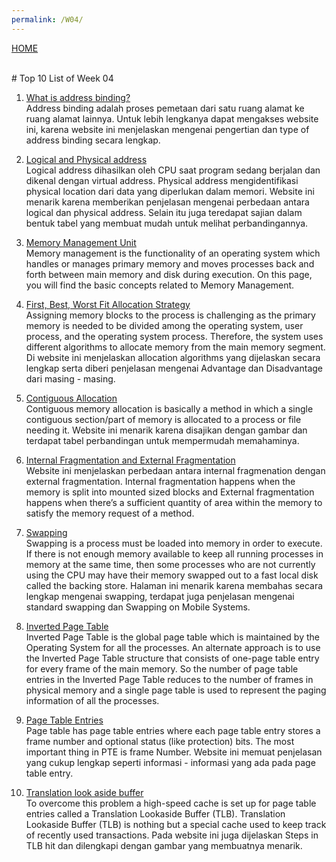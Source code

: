```yaml
---
permalink: /W04/
---
```

[HOME](../)

<br>
# Top 10 List of Week 04

1. [What is address binding?](https://www.techwalla.com/articles/what-is-address-binding)<br>
Address binding adalah proses pemetaan dari satu ruang alamat ke ruang alamat lainnya. Untuk lebih lengkanya dapat mengakses website ini, karena website ini menjelaskan mengenai pengertian dan type of address binding secara lengkap.

2. [Logical and Physical address](https://www.geeksforgeeks.org/logical-and-physical-address-in-operating-system/)<br>
Logical address dihasilkan oleh CPU saat program sedang berjalan dan dikenal dengan virtual address. Physical address mengidentifikasi physical location dari data yang diperlukan dalam memori. Website ini menarik karena memberikan penjelasan mengenai perbedaan antara logical dan physical address. Selain itu juga teredapat sajian dalam bentuk tabel yang membuat mudah untuk melihat perbandingannya. 

3. [Memory Management Unit](https://www.tutorialspoint.com/operating_system/os_memory_management.htm)<br>
Memory management is the functionality of an operating system which handles or manages primary memory and moves processes back and forth between main memory and disk during execution. On this page, you will find the basic concepts related to Memory Management.

4. [First, Best, Worst Fit Allocation Strategy](https://www.tutorialspoint.com/operating_system/os_memory_allocation_qa2.htm)<br>
Assigning memory blocks to the process is challenging as the primary memory is needed to be divided among the operating system, user process, and the operating system process. Therefore, the system uses different algorithms to allocate memory from the main memory segment. Di website ini menjelaskan allocation algorithms yang dijelaskan secara lengkap serta diberi penjelasan mengenai Advantage dan Disadvantage dari masing - masing.

5. [Contiguous Allocation](https://www.geeksforgeeks.org/difference-between-contiguous-and-noncontiguous-memory-allocation/)<br>
Contiguous memory allocation is basically a method in which a single contiguous section/part of memory is allocated to a process or file needing it. Website ini menarik karena disajikan dengan gambar dan terdapat tabel perbandingan untuk mempermudah memahaminya.

6. [Internal Fragmentation and External Fragmentation](https://www.geeksforgeeks.org/difference-between-internal-and-external-fragmentation/)<br>
Website ini menjelaskan perbedaan antara internal fragmenation dengan external fragmentation. Internal fragmentation happens when the memory is split into mounted sized blocks and External fragmentation happens when there’s a sufficient quantity of area within the memory to satisfy the memory request of a method.

7. [Swapping](https://www.cs.uic.edu/~jbell/CourseNotes/OperatingSystems/8_MainMemory.html)<br>
Swapping is a process must be loaded into memory in order to execute. If there is not enough memory available to keep all running processes in memory at the same time, then some processes who are not currently using the CPU may have their memory swapped out to a fast local disk called the backing store. Halaman ini menarik karena membahas secara lengkap mengenai swapping, terdapat juga penjelasan mengenai standard swapping dan Swapping on Mobile Systems.

8. [Inverted Page Table](https://www.geeksforgeeks.org/inverted-page-table-in-operating-system/)<br>
Inverted Page Table is the global page table which is maintained by the Operating System for all the processes. An alternate approach is to use the Inverted Page Table structure that consists of one-page table entry for every frame of the main memory. So the number of page table entries in the Inverted Page Table reduces to the number of frames in physical memory and a single page table is used to represent the paging information of all the processes.

9. [Page Table Entries](https://www.geeksforgeeks.org/page-table-entries-in-page-table/)<br>
Page table has page table entries where each page table entry stores a frame number and optional status (like protection) bits. The most important thing in PTE is frame Number. Website ini memuat penjelasan yang cukup lengkap seperti informasi - informasi yang ada pada page table entry.

10. [Translation look aside buffer](https://www.geeksforgeeks.org/translation-lookaside-buffer-tlb-in-paging/)<br>
To overcome this problem a high-speed cache is set up for page table entries called a Translation Lookaside Buffer (TLB). Translation Lookaside Buffer (TLB) is nothing but a special cache used to keep track of recently used transactions. Pada website ini juga dijelaskan Steps in TLB hit dan dilengkapi dengan gambar yang membuatnya menarik.
